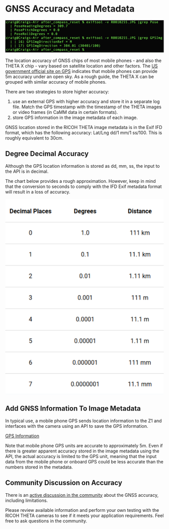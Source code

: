 # GNSS Accuracy and Metadata

![GNSS Data](images/sensor_image/sensor_metadata.png)

The location accuracy of GNSS chips of most mobile phones - and also the THETA X chip - vary based on satellite location and other factors.  The [US government official site on GPS](https://www.gps.gov/systems/gps/performance/accuracy/) indicates that mobile phones can provide 5m accuracy under an open sky. As a rough guide, the THETA X can be grouped with similar accuracy of mobile phones.

There are two strategies to store higher accuracy:

1. use an external GPS with higher accuracy and store it in a separate log file.  Match the GPS timestamp with the timestamp of the THETA images or video frames (in CaMM data in certain formats).
2. store GPS information in the image metadata of each image.

GNSS location stored in the RICOH THETA image metadata is in the Exif IFD format, which has the following accuracy:  Lat/Lng dd/1 mm/1 ss/100.  This is roughly equivalent to 30cm.

## Degree Decimal Accuracy

Although the GPS location information is stored as
dd, mm, ss, the input to the API is in decimal.

The chart below provides a rough approximation. However,
keep in mind that the conversion to seconds to comply
with the IFD Exif metadata format will result in a loss
of accuracy.

![GPS decimal](images/gps_accuracy/gps_decimal.png)

## Add GNSS Information To Image Metadata

In typical use, a mobile phone GPS sends location information to the Z1 and interfaces with the camera using an API to save the GPS information.

[GPS Information](https://github.com/ricohapi/theta-api-specs/blob/main/theta-web-api-v2.1/options/gps_info.md)

Note that mobile phone GPS units are accurate to approximately 5m.  Even if there is greater apparent accuracy stored in the image metadata using the API, the actual accuracy is limited to the GPS unit, meaning that the input data from the mobile phone or onboard GPS could be less accurate than the numbers stored in the metadata.

## Community Discussion on Accuracy

There is an [active discussion in the community](https://community.theta360.guide/t/theta-x-for-mapping-can-it-do-better-in-positioning-quality/10002/3?u=craig)
about the GNSS accuracy, including limitations.  

Please review available information and perform your own testing with the RICOH THETA
cameras to see if it meets your application requirements. Feel free to ask questions
in the community.
